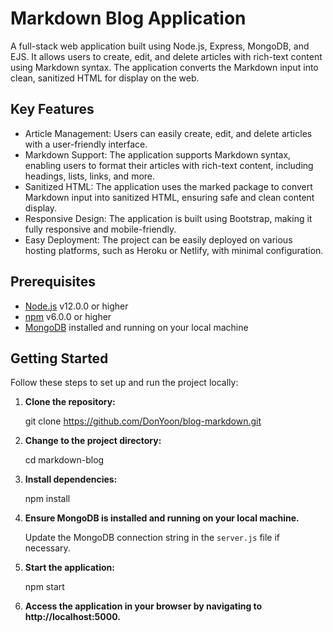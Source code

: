 # Markdown Blog Application

A full-stack web application built using Node.js, Express, MongoDB, and EJS. It allows users to create, edit, and delete articles with rich-text content using Markdown syntax. The application converts the Markdown input into clean, sanitized HTML for display on the web.

## Key Features

- Article Management: Users can easily create, edit, and delete articles with a user-friendly interface.
- Markdown Support: The application supports Markdown syntax, enabling users to format their articles with rich-text content, including headings, lists, links, and more.
- Sanitized HTML: The application uses the marked package to convert Markdown input into sanitized HTML, ensuring safe and clean content display.
- Responsive Design: The application is built using Bootstrap, making it fully responsive and mobile-friendly.
- Easy Deployment: The project can be easily deployed on various hosting platforms, such as Heroku or Netlify, with minimal configuration.

## Prerequisites

- [Node.js](https://nodejs.org/en/) v12.0.0 or higher
- [npm](https://www.npmjs.com/) v6.0.0 or higher
- [MongoDB](https://www.mongodb.com/) installed and running on your local machine

## Getting Started

Follow these steps to set up and run the project locally:

1. **Clone the repository:**
   
   git clone https://github.com/DonYoon/blog-markdown.git

2. **Change to the project directory:**

   cd markdown-blog

3. **Install dependencies:**

   npm install

4. **Ensure MongoDB is installed and running on your local machine.** 
   
   Update the MongoDB connection string in the `server.js` file if necessary.

5. **Start the application:**

   npm start

6. **Access the application in your browser by navigating to http://localhost:5000.**
